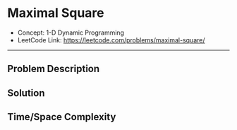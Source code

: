 # Maximal Square

- Concept: 1-D Dynamic Programming
- LeetCode Link: https://leetcode.com/problems/maximal-square/

---

## Problem Description

## Solution

## Time/Space Complexity

